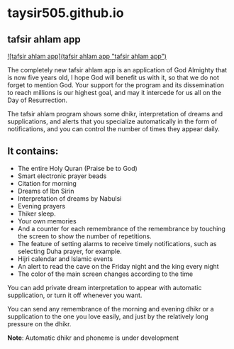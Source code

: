 # taysir505.github.io
## tafsir ahlam app
[![tafsir ahlam app](tafsir ahlam app "tafsir ahlam app")](https://raw.githubusercontent.com/taysir505/taysir505.github.io/master/tafsir%20ahlam%20app.jpg "tafsir ahlam app")

The completely new tafsir ahlam app is an application of God Almighty that is now five years old, I hope God will benefit us with it, so that we do not forget to mention God.
Your support for the program and its dissemination to reach millions is our highest goal, and may it intercede for us all on the Day of Resurrection.

The tafsir ahlam program shows some dhikr, interpretation of dreams and supplications, and alerts that you specialize automatically in the form of notifications, and you can control the number of times they appear daily.

## It contains:
- The entire Holy Quran (Praise be to God)
- Smart electronic prayer beads
- Citation for morning
- Dreams of Ibn Sirin
- Interpretation of dreams by Nabulsi
- Evening prayers
- Thiker sleep.
- Your own memories
- And a counter for each remembrance of the remembrance by touching the screen to show the number of repetitions.
- The feature of setting alarms to receive timely notifications, such as selecting Duha prayer, for example.
- Hijri calendar and Islamic events
- An alert to read the cave on the Friday night and the king every night
- The color of the main screen changes according to the time

You can add private dream interpretation to appear with automatic supplication, or turn it off whenever you want.

You can send any remembrance of the morning and evening dhikr or a supplication to the one you love easily, and just by the relatively long pressure on the dhikr.

**Note**: Automatic dhikr and phoneme is under development
